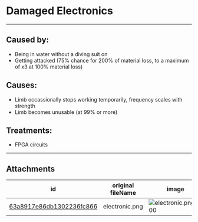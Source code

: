 # Damaged Electronics

 

---

## Caused by:

- Being in water without a diving suit on 
- Getting attacked (75% chance for 200% of material loss, to a maximum of x3 at 100% material loss)

## Causes:

- Limb occassionally stops working temporarily, frequency scales with strength
- Limb becomes unusable (at 99% or more) 

## Treatments:

- FPGA circuits

---

## Attachments

id | original fileName | image
---|---|---
[63a8917e86db1302236fc866](63a8917e86db1302236fc866.png) | electronic.png | ![electronic.png\|200](63a8917e86db1302236fc866.png)